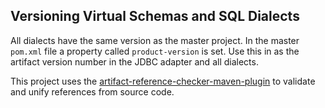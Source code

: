 ## Versioning Virtual Schemas and SQL Dialects

All dialects have the same version as the master project. In the master `pom.xml` file a property called `product-version` is set. Use this in as the artifact version number in the JDBC adapter and all dialects.

This project uses the [artifact-reference-checker-maven-plugin](https://github.com/exasol/artifact-reference-checker-maven-plugin/) to validate and unify references from source code.